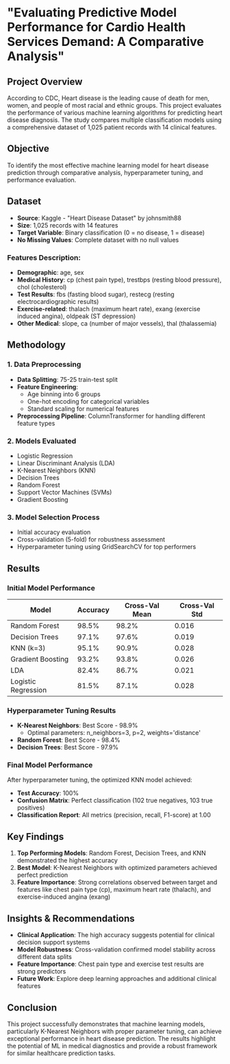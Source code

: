 # "Evaluating Predictive Model Performance for Cardio Health Services Demand: A Comparative Analysis"


## Project Overview
According to CDC, Heart disease is the leading cause of death for men, women, and people of most racial and ethnic groups.
This project evaluates the performance of various machine learning algorithms for predicting heart disease diagnosis. The study compares multiple classification models using a comprehensive dataset of 1,025 patient records with 14 clinical features.

##  Objective
To identify the most effective machine learning model for heart disease prediction through comparative analysis, hyperparameter tuning, and performance evaluation.

##  Dataset
- **Source**: Kaggle - "Heart Disease Dataset" by johnsmith88
- **Size**: 1,025 records with 14 features
- **Target Variable**: Binary classification (0 = no disease, 1 = disease)
- **No Missing Values**: Complete dataset with no null values

### Features Description:
- **Demographic**: age, sex
- **Medical History**: cp (chest pain type), trestbps (resting blood pressure), chol (cholesterol)
- **Test Results**: fbs (fasting blood sugar), restecg (resting electrocardiographic results)
- **Exercise-related**: thalach (maximum heart rate), exang (exercise induced angina), oldpeak (ST depression)
- **Other Medical**: slope, ca (number of major vessels), thal (thalassemia)

##  Methodology

### 1. Data Preprocessing
- **Data Splitting**: 75-25 train-test split
- **Feature Engineering**:
  - Age binning into 6 groups
  - One-hot encoding for categorical variables
  - Standard scaling for numerical features
- **Preprocessing Pipeline**: ColumnTransformer for handling different feature types

### 2. Models Evaluated
- Logistic Regression
- Linear Discriminant Analysis (LDA)
- K-Nearest Neighbors (KNN)
- Decision Trees
- Random Forest
- Support Vector Machines (SVMs)
- Gradient Boosting

### 3. Model Selection Process
- Initial accuracy evaluation
- Cross-validation (5-fold) for robustness assessment
- Hyperparameter tuning using GridSearchCV for top performers

##  Results

### Initial Model Performance
| Model | Accuracy | Cross-Val Mean | Cross-Val Std |
|-------|----------|----------------|---------------|
| Random Forest | 98.5% | 98.2% | 0.016 |
| Decision Trees | 97.1% | 97.6% | 0.019 |
| KNN (k=3) | 95.1% | 90.9% | 0.028 |
| Gradient Boosting | 93.2% | 93.8% | 0.026 |
| LDA | 82.4% | 86.7% | 0.021 |
| Logistic Regression | 81.5% | 87.1% | 0.028 |

### Hyperparameter Tuning Results
- **K-Nearest Neighbors**: Best Score - 98.9%
  - Optimal parameters: n_neighbors=3, p=2, weights='distance'
- **Random Forest**: Best Score - 98.4%
- **Decision Trees**: Best Score - 97.9%

### Final Model Performance
After hyperparameter tuning, the optimized KNN model achieved:
- **Test Accuracy**: 100%
- **Confusion Matrix**: Perfect classification (102 true negatives, 103 true positives)
- **Classification Report**: All metrics (precision, recall, F1-score) at 1.00

##  Key Findings

1. **Top Performing Models**: Random Forest, Decision Trees, and KNN demonstrated the highest accuracy
2. **Best Model**: K-Nearest Neighbors with optimized parameters achieved perfect prediction
3. **Feature Importance**: Strong correlations observed between target and features like chest pain type (cp), maximum heart rate (thalach), and exercise-induced angina (exang)

##  Insights & Recommendations

- **Clinical Application**: The high accuracy suggests potential for clinical decision support systems
- **Model Robustness**: Cross-validation confirmed model stability across different data splits
- **Feature Importance**: Chest pain type and exercise test results are strong predictors
- **Future Work**: Explore deep learning approaches and additional clinical features

##  Conclusion
This project successfully demonstrates that machine learning models, particularly K-Nearest Neighbors with proper parameter tuning, can achieve exceptional performance in heart disease prediction. The results highlight the potential of ML in medical diagnostics and provide a robust framework for similar healthcare prediction tasks.


